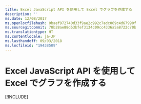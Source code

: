 ```yaml
---
title: Excel JavaScript API を使用して Excel でグラフを作成する
description: ''
ms.date: 12/08/2017
ms.openlocfilehash: 0baef972740d33f9ae2c992c7adc069c4d67990f
ms.sourcegitcommit: 78b28ae88d53bfef3134c09cc4336a5a8722c70b
ms.translationtype: HT
ms.contentlocale: ja-JP
ms.lasthandoff: 09/03/2018
ms.locfileid: "19438509"
---
```

# <a name="create-a-chart-in-excel-using-the-excel-javascript-api"></a>Excel JavaScript API を使用して Excel でグラフを作成する

[!INCLUDE[](../includes/excel-tutorial-create-chart.md)]